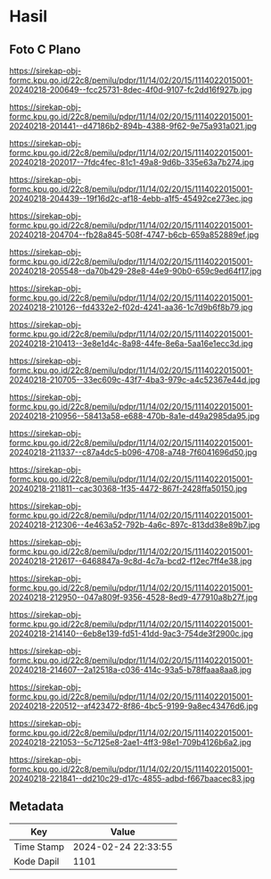 # Hasil

## Foto C Plano

https://sirekap-obj-formc.kpu.go.id/22c8/pemilu/pdpr/11/14/02/20/15/1114022015001-20240218-200649--fcc25731-8dec-4f0d-9107-fc2dd16f927b.jpg

https://sirekap-obj-formc.kpu.go.id/22c8/pemilu/pdpr/11/14/02/20/15/1114022015001-20240218-201441--d47186b2-894b-4388-9f62-9e75a931a021.jpg

https://sirekap-obj-formc.kpu.go.id/22c8/pemilu/pdpr/11/14/02/20/15/1114022015001-20240218-202017--7fdc4fec-81c1-49a8-9d6b-335e63a7b274.jpg

https://sirekap-obj-formc.kpu.go.id/22c8/pemilu/pdpr/11/14/02/20/15/1114022015001-20240218-204439--19f16d2c-af18-4ebb-a1f5-45492ce273ec.jpg

https://sirekap-obj-formc.kpu.go.id/22c8/pemilu/pdpr/11/14/02/20/15/1114022015001-20240218-204704--fb28a845-508f-4747-b6cb-659a852889ef.jpg

https://sirekap-obj-formc.kpu.go.id/22c8/pemilu/pdpr/11/14/02/20/15/1114022015001-20240218-205548--da70b429-28e8-44e9-90b0-659c9ed64f17.jpg

https://sirekap-obj-formc.kpu.go.id/22c8/pemilu/pdpr/11/14/02/20/15/1114022015001-20240218-210126--fd4332e2-f02d-4241-aa36-1c7d9b6f8b79.jpg

https://sirekap-obj-formc.kpu.go.id/22c8/pemilu/pdpr/11/14/02/20/15/1114022015001-20240218-210413--3e8e1d4c-8a98-44fe-8e6a-5aa16e1ecc3d.jpg

https://sirekap-obj-formc.kpu.go.id/22c8/pemilu/pdpr/11/14/02/20/15/1114022015001-20240218-210705--33ec609c-43f7-4ba3-979c-a4c52367e44d.jpg

https://sirekap-obj-formc.kpu.go.id/22c8/pemilu/pdpr/11/14/02/20/15/1114022015001-20240218-210956--58413a58-e688-470b-8a1e-d49a2985da95.jpg

https://sirekap-obj-formc.kpu.go.id/22c8/pemilu/pdpr/11/14/02/20/15/1114022015001-20240218-211337--c87a4dc5-b096-4708-a748-7f6041696d50.jpg

https://sirekap-obj-formc.kpu.go.id/22c8/pemilu/pdpr/11/14/02/20/15/1114022015001-20240218-211811--cac30368-1f35-4472-867f-2428ffa50150.jpg

https://sirekap-obj-formc.kpu.go.id/22c8/pemilu/pdpr/11/14/02/20/15/1114022015001-20240218-212306--4e463a52-792b-4a6c-897c-813dd38e89b7.jpg

https://sirekap-obj-formc.kpu.go.id/22c8/pemilu/pdpr/11/14/02/20/15/1114022015001-20240218-212617--6468847a-9c8d-4c7a-bcd2-f12ec7ff4e38.jpg

https://sirekap-obj-formc.kpu.go.id/22c8/pemilu/pdpr/11/14/02/20/15/1114022015001-20240218-212950--047a809f-9356-4528-8ed9-477910a8b27f.jpg

https://sirekap-obj-formc.kpu.go.id/22c8/pemilu/pdpr/11/14/02/20/15/1114022015001-20240218-214140--6eb8e139-fd51-41dd-9ac3-754de3f2900c.jpg

https://sirekap-obj-formc.kpu.go.id/22c8/pemilu/pdpr/11/14/02/20/15/1114022015001-20240218-214607--2a12518a-c036-414c-93a5-b78ffaaa8aa8.jpg

https://sirekap-obj-formc.kpu.go.id/22c8/pemilu/pdpr/11/14/02/20/15/1114022015001-20240218-220512--af423472-8f86-4bc5-9199-9a8ec43476d6.jpg

https://sirekap-obj-formc.kpu.go.id/22c8/pemilu/pdpr/11/14/02/20/15/1114022015001-20240218-221053--5c7125e8-2ae1-4ff3-98e1-709b4126b6a2.jpg

https://sirekap-obj-formc.kpu.go.id/22c8/pemilu/pdpr/11/14/02/20/15/1114022015001-20240218-221841--dd210c29-d17c-4855-adbd-f667baacec83.jpg


## Metadata

| Key        | Value               |
| ---------- | ------------------- |
| Time Stamp | 2024-02-24 22:33:55 |
| Kode Dapil | 1101                |



